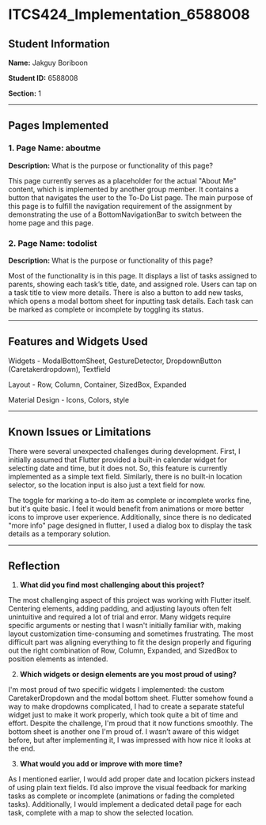 # ITCS424_Implementation_6588008

## Student Information

**Name:** Jakguy Boriboon

**Student ID:** 6588008

**Section:** 1

---

## Pages Implemented

### 1. Page Name: aboutme  
**Description:** What is the purpose or functionality of this page?

This page currently serves as a placeholder for the actual "About Me" content, which is implemented by another group member. It contains a button that navigates the user to the To-Do List page. The main purpose of this page is to fulfill the navigation requirement of the assignment by demonstrating the use of a BottomNavigationBar to switch between the home page and this page.
### 2. Page Name: todolist  
**Description:** What is the purpose or functionality of this page?

Most of the functionality is in this page. It displays a list of tasks assigned to parents, showing each task’s title, date, and assigned role. Users can tap on a task title to view more details. There is also a button to add new tasks, which opens a modal bottom sheet for inputting task details. Each task can be marked as complete or incomplete by toggling its status.

---

## Features and Widgets Used

Widgets - ModalBottomSheet, GestureDetector, DropdownButton (Caretakerdropdown), Textfield

Layout - Row, Column, Container, SizedBox, Expanded

Material Design - Icons, Colors, style

---

## Known Issues or Limitations

There were several unexpected challenges during development. First, I initially assumed that Flutter provided a built-in calendar widget for selecting date and time, but it does not. So, this feature is currently implemented as a simple text field. Similarly, there is no built-in location selector, so the location input is also just a text field for now.

The toggle for marking a to-do item as complete or incomplete works fine, but it's quite basic. I feel it would benefit from animations or more better icons to improve user experience. Additionally, since there is no dedicated "more info" page designed in flutter, I used a dialog box to display the task details as a temporary solution.

---

## Reflection

1. **What did you find most challenging about this project?**  
   
The most challenging aspect of this project was working with Flutter itself. Centering elements, adding padding, and adjusting layouts often felt unintuitive and required a lot of trial and error. Many widgets require specific arguments or nesting that I wasn't initially familiar with, making layout customization time-consuming and sometimes frustrating. The most difficult part was aligning everything to fit the design properly and figuring out the right combination of Row, Column, Expanded, and SizedBox to position elements as intended.

2. **Which widgets or design elements are you most proud of using?**  

I'm most proud of two specific widgets I implemented: the custom CaretakerDropdown and the modal bottom sheet. Flutter somehow found a way to make dropdowns complicated, I had to create a separate stateful widget just to make it work properly, which took quite a bit of time and effort. Despite the challenge, I'm proud that it now functions smoothly. The bottom sheet is another one I'm proud of. I wasn’t aware of this widget before, but after implementing it, I was impressed with how nice it looks at the end.

3. **What would you add or improve with more time?**  

As I mentioned earlier, I would add proper date and location pickers instead of using plain text fields. I’d also improve the visual feedback for marking tasks as complete or incomplete (animations or fading the completed tasks). Additionally, I would implement a dedicated detail page for each task, complete with a map to show the selected location.
